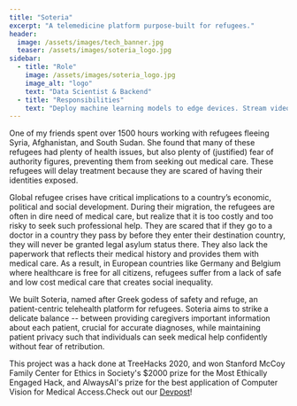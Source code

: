 ```yaml
---
title: "Soteria"
excerpt: "A telemedicine platform purpose-built for refugees."
header:
  image: /assets/images/tech_banner.jpg
  teaser: /assets/images/soteria_logo.jpg
sidebar:
  - title: "Role"
    image: /assets/images/soteria_logo.jpg
    image_alt: "logo"
    text: "Data Scientist & Backend"
  - title: "Responsibilities"
    text: "Deploy machine learning models to edge devices. Stream video and metadata over the Internet."
---
```


One of my friends spent over 1500 hours working with refugees fleeing Syria, Afghanistan, and South Sudan. She found that many of these refugees had plenty of health issues, but also plenty of (justified) fear of authority figures, preventing them from seeking out medical care. These refugees will delay treatment because they are scared of having their identities exposed.

Global refugee crises have critical implications to a country’s economic, political and social development. During their migration, the refugees are often in dire need of medical care, but realize that it is too costly and too risky to seek such professional help. They are scared that if they go to a doctor in a country they pass by before they enter their destination country, they will never be granted legal asylum status there. They also lack the paperwork that reflects their medical history and provides them with medical care. As a result, in European countries like Germany and Belgium where healthcare is free for all citizens, refugees suffer from a lack of safe and low cost medical care that creates social inequality.

We built Soteria, named after Greek godess of safety and refuge, an patient-centric telehealth platform for refugees. Soteria aims to strike a delicate balance -- between providing caregivers important information about each patient, crucial for accurate diagnoses, while maintaining patient privacy such that individuals can seek medical help confidently without fear of retribution.

This project was a hack done at TreeHacks 2020, and won Stanford McCoy Family Center for Ethics in Society's $2000 prize for the Most Ethically Engaged Hack, and AlwaysAI's prize for the best application of Computer Vision for Medical Access.Check out our [Devpost](https://devpost.com/software/soteria-58hg6m)!